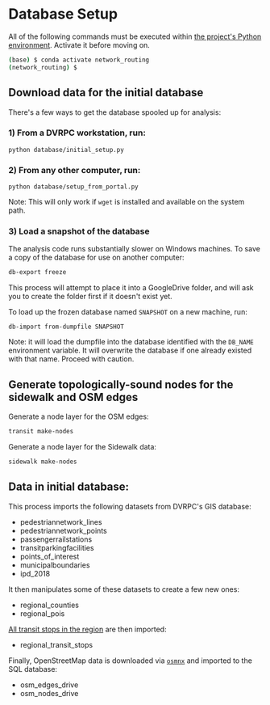 # Database Setup


All of the following commands must be executed within [the project's
Python environment](dev_environment.md). Activate it before moving on.

```bash
(base) $ conda activate network_routing
(network_routing) $
```

## Download data for the initial database

There's a few ways to get the database spooled up for analysis:

### 1) From a DVRPC workstation, run:

```
python database/initial_setup.py
```

### 2) From any other computer, run:

```
python database/setup_from_portal.py
```

Note: This will only work if `wget` is installed and available on the system path.

### 3) Load a snapshot of the database

The analysis code runs substantially slower on Windows machines. To save
a copy of the database for use on another computer:

```bash
db-export freeze
```

This process will attempt to place it into a GoogleDrive folder, and will ask you to create the folder first if it doesn't exist yet.


To load up the frozen database named `SNAPSHOT` on a new machine, run:
```
db-import from-dumpfile SNAPSHOT
```

Note: it will load the dumpfile into the database identified with the `DB_NAME`
environment variable. It will overwrite the database if one already existed with that name. Proceed with caution.


## Generate topologically-sound nodes for the sidewalk and OSM edges

Generate a node layer for the OSM edges:

```bash
transit make-nodes
```

Generate a node layer for the Sidewalk data:

```bash
sidewalk make-nodes
```


## Data in initial database:

This process imports the following datasets from DVRPC's GIS database:
- pedestriannetwork_lines
- pedestriannetwork_points
- passengerrailstations
- transitparkingfacilities
- points_of_interest
- municipalboundaries
- ipd_2018

It then manipulates some of these datasets to create a few new ones:
- regional_counties
- regional_pois

[All transit stops in the region](https://github.com/aaronfraint/philly-transit-data) are then imported:
- regional_transit_stops

Finally, OpenStreetMap data is downloaded via [`osmnx`](https://github.com/gboeing/osmnx) and imported to the SQL database:
- osm_edges_drive
- osm_nodes_drive

